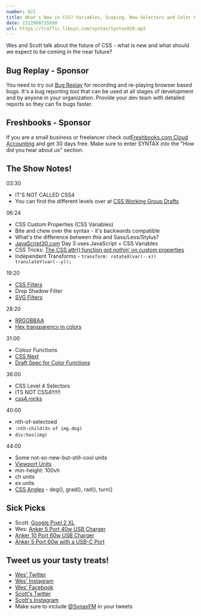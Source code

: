```yaml
---
number: 021
title: What's New in CSS? Variables, Scoping, New Selectors and Color Functions
date: 1511968735950
url: https://traffic.libsyn.com/syntax/Syntax020.mp3
---
```


Wes and Scott talk about the future of CSS - what is new and what should we expect to be coming in the near future?

## Bug Replay - Sponsor

You need to try out [Bug Replay](https://www.bugreplay.com/) for recording and re-playing browser based bugs. It's a  bug reporting tool that can be used at all stages of development and by anyone in your organization. Provide your dev team with detailed reports so they can fix bugs faster.

## Freshbooks - Sponsor

If you are a small business or freelancer check out[Freshbooks.com Cloud Accounting](https://freshbooks.com/syntax) and get 30 days free. Make sure to enter SYNTAX into the "How did you hear about us" section.

## The Show Notes!

03:30

* IT'S NOT CALLED CSS4
* You can find the different levels over at [CSS Working Group Drafts](https://drafts.csswg.org/)

06:24

* CSS Custom Properties (CSS Variables)
* Bite and chew over the syntax - it's backwards compatible
* What's the difference between this and Sass/Less/Stylus?
* [JavaScript30.com](https://JavaScript30.com) Day 3 uses JavaScript + CSS Variables
* CSS Tricks: [The CSS attr() function got nothin’ on custom properties](https://css-tricks.com/css-attr-function-got-nothin-custom-properties/)
* Independent Transforms - `transform: rotateX(var(--x)) translateY(var(--y));`

19:20

* [CSS Filters](https://developer.mozilla.org/en-US/docs/Web/CSS/filter)
* Drop Shadow Filter
* [SVG Filters](https://developer.mozilla.org/en-US/docs/Web/SVG/Applying_SVG_effects_to_HTML_content)

28:20

* [RRGGBBAA](https://hashnode.com/post/understanding-rrggbbaa-color-notation-cisvdr52x088fwt53h1drf6m2)
* [Hex transparency in colors](https://stackoverflow.com/questions/15852122/hex-transparency-in-colors)

31:00

* Colour Functions
* [CSS Next](http://cssnext.io/)
* [Draft Spec for Color Functions](https://drafts.csswg.org/css-color/#modifying-colors)

36:00

* CSS Level 4 Selectors
* ITS NOT CSS4!!!!!!
* [css4.rocks](http://css4.rocks/)

40:00

* nth-of-selectoed
* `:nth-child(3n of img.dog)`
* `div:has(img)`

44:00

* Some not-so-new-but-still-cool units
* [Viewport Units](https://css-tricks.com/fun-viewport-units/)
* min-height: 100vh
* ch units
* ex units
* [CSS Angles](https://developer.mozilla.org/en-US/docs/Web/CSS/angle) - deg(), grad(), rad(), turn()

## Sick Picks
* Scott: [Google Pixel 2 XL](https://store.google.com/product/pixel_2)
* Wes: [Anker 5 Port 40w USB Charger](http://amzn.to/2ng5LhZ)
* [Anker 10 Port 60w USB Charger](http://amzn.to/2AgOYjx)
* [Anker 5 Port 60w with a USB-C Port](http://amzn.to/2zOT03R)

## Tweet us your tasty treats!
* [Wes' Twitter](https://twitter.com/wesbos)
* [Wes' Instagram](https://www.instagram.com/wesbos/)
* [Wes' Facebook](https://www.facebook.com/wesbos.developer)
* [Scott's Twitter](https://twitter.com/stolinski)
* [Scott's Instagram](https://www.instagram.com/stolinski/)
* Make sure to include [@SynaxFM](https://twitter.com/SyntaxFM) in your tweets
